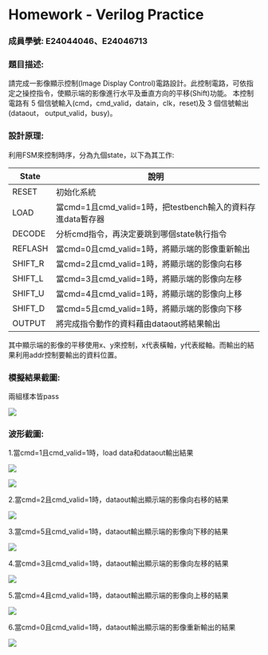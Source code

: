 # Homework - Verilog Practice

### 成員學號: E24044046、E24046713

### 題目描述: 
請完成一影像顯示控制(Image Display Control)電路設計。此控制電路，可依指定之操控指令，使顯示端的影像進行水平及垂直方向的平移(Shift)功能。
本控制電路有 5 個信號輸入(cmd，cmd_valid，datain，clk，reset)及 3 個信號輸出(dataout，
output_valid，busy)。

### 設計原理:
利用FSM來控制時序，分為九個state，以下為其工作: 

| State  | 說明 |
| ---------- | -----------|
| RESET   | 初始化系統   |
| LOAD   | 當cmd=1且cmd_valid=1時，把testbench輸入的資料存進data暫存器   |
| DECODE   | 分析cmd指令，再決定要跳到哪個state執行指令   |
| REFLASH   | 當cmd=0且cmd_valid=1時，將顯示端的影像重新輸出   |
| SHIFT_R   | 當cmd=2且cmd_valid=1時，將顯示端的影像向右移   |
| SHIFT_L   | 當cmd=3且cmd_valid=1時，將顯示端的影像向左移   |
| SHIFT_U   | 當cmd=4且cmd_valid=1時，將顯示端的影像向上移   |
| SHIFT_D   | 當cmd=5且cmd_valid=1時，將顯示端的影像向下移   |
| OUTPUT   | 將完成指令動作的資料藉由dataout將結果輸出   |

其中顯示端的影像的平移使用x、y來控制，x代表橫軸，y代表縱軸。而輸出的結果利用addr控制要輸出的資料位置。

### 模擬結果截圖:
兩組樣本皆pass

![](https://github.com/tysh0738/FPGA_Design/blob/master/Lab00/verilog_hw/E24044046/image/simulation.PNG)

### 波形截圖:
1.當cmd=1且cmd_valid=1時，load data和dataout輸出結果

![](https://github.com/tysh0738/FPGA_Design/blob/master/Lab00/verilog_hw/E24044046/image/load1.PNG)

![](https://github.com/tysh0738/FPGA_Design/blob/master/Lab00/verilog_hw/E24044046/image/load2_output.PNG)

2.當cmd=2且cmd_valid=1時，dataout輸出顯示端的影像向右移的結果

![](https://github.com/tysh0738/FPGA_Design/blob/master/Lab00/verilog_hw/E24044046/image/cmd2.PNG)

3.當cmd=5且cmd_valid=1時，dataout輸出顯示端的影像向下移的結果

![](https://github.com/tysh0738/FPGA_Design/blob/master/Lab00/verilog_hw/E24044046/image/cmd5.PNG)

4.當cmd=3且cmd_valid=1時，dataout輸出顯示端的影像向左移的結果

![](https://github.com/tysh0738/FPGA_Design/blob/master/Lab00/verilog_hw/E24044046/image/cmd3.PNG)

5.當cmd=4且cmd_valid=1時，dataout輸出顯示端的影像向上移的結果

![](https://github.com/tysh0738/FPGA_Design/blob/master/Lab00/verilog_hw/E24044046/image/cmd4.PNG)

6.當cmd=0且cmd_valid=1時，dataout輸出顯示端的影像重新輸出的結果

![](https://github.com/tysh0738/FPGA_Design/blob/master/Lab00/verilog_hw/E24044046/image/cmd0.PNG)
